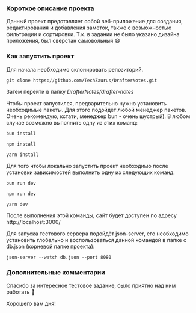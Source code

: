### Короткое описание проекта

Данный проект представляет собой веб-приложение для создания, редактирования и добавления заметок, также с возможностью фильтрации и сортировки. Т.к. в задании не было указано дизайна приложения, был свёрстан самовольный 😄

### Как запустить проект

Для начала необходимо склонировать репозиторий. 

`git clone https://github.com/TechZaurus/DrafterNotes.git`

Затем перейти в папку _DrafterNotes/drafter-notes_

Чтобы проект запустился, предварительно нужно установить необходимые пакеты. Для этого подойдёт любой менеджер пакетов. Очень рекомендую, кстати, менеджер bun - очень шустрый). В любом случае возможно выполнить одну из этих команд:

`bun install`

`npm install`

`yarn install`

Для того чтобы локально запустить проект необходимо после установки зависимостей выполнить одну из следующих команд:

`bun run dev`

`npm run dev`

`yarn dev`

После выполнения этой команды, сайт будет доступен по адресу http://localhost:3000/

Для запуска тестового сервера подойдёт json-server, его необходимо установить глобально и воспользоваться данной командой в папке с db.json (корневой папке проекта):

`json-server --watch db.json --port 8080`


### Дополнительные комментарии

Спасибо за интересное тестовое задание, было приятно над ним работать 🙂

Хорошего вам дня! 
